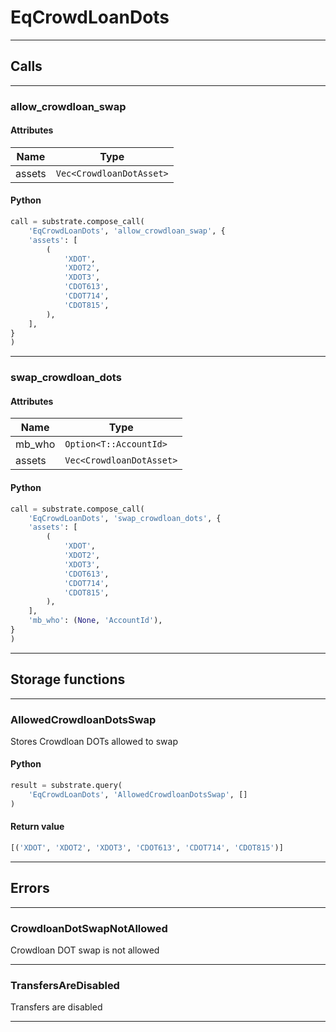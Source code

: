 
# EqCrowdLoanDots

---------
## Calls

---------
### allow_crowdloan_swap
#### Attributes
| Name | Type |
| -------- | -------- | 
| assets | `Vec<CrowdloanDotAsset>` | 

#### Python
```python
call = substrate.compose_call(
    'EqCrowdLoanDots', 'allow_crowdloan_swap', {
    'assets': [
        (
            'XDOT',
            'XDOT2',
            'XDOT3',
            'CDOT613',
            'CDOT714',
            'CDOT815',
        ),
    ],
}
)
```

---------
### swap_crowdloan_dots
#### Attributes
| Name | Type |
| -------- | -------- | 
| mb_who | `Option<T::AccountId>` | 
| assets | `Vec<CrowdloanDotAsset>` | 

#### Python
```python
call = substrate.compose_call(
    'EqCrowdLoanDots', 'swap_crowdloan_dots', {
    'assets': [
        (
            'XDOT',
            'XDOT2',
            'XDOT3',
            'CDOT613',
            'CDOT714',
            'CDOT815',
        ),
    ],
    'mb_who': (None, 'AccountId'),
}
)
```

---------
## Storage functions

---------
### AllowedCrowdloanDotsSwap
 Stores Crowdloan DOTs allowed to swap

#### Python
```python
result = substrate.query(
    'EqCrowdLoanDots', 'AllowedCrowdloanDotsSwap', []
)
```

#### Return value
```python
[('XDOT', 'XDOT2', 'XDOT3', 'CDOT613', 'CDOT714', 'CDOT815')]
```
---------
## Errors

---------
### CrowdloanDotSwapNotAllowed
Crowdloan DOT swap is not allowed

---------
### TransfersAreDisabled
Transfers are disabled

---------
